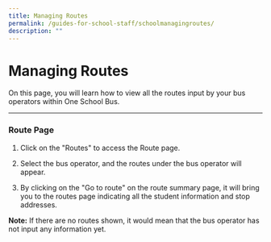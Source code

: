 ```yaml
---
title: Managing Routes
permalink: /guides-for-school-staff/schoolmanagingroutes/
description: ""
---
```

# Managing Routes

On this page, you will learn how to view all the routes input by your bus operators within One School Bus.


---
### Route Page

1. Click on the "Routes" to access the Route page.

2. Select the bus operator, and the routes under the bus operator will appear.

3. By clicking on the "Go to route" on the route summary page, it will bring you to the routes page indicating all the student information and stop addresses.

**Note:** If there are no routes shown, it would mean that the bus operator has not input any information yet.

